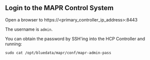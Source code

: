 ## Login to the MAPR Control System

Open a browser to https://<primary_controller_ip_address>:8443

The username is `admin`.

You can obtain the password by SSH'ing into the HCP Controller and running:

```
sudo cat /opt/bluedata/mapr/conf/mapr-admin-pass
```







